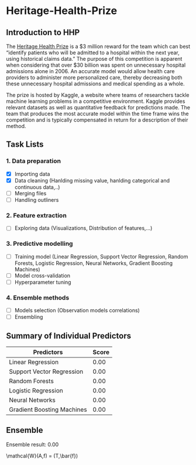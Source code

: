 # Heritage-Health-Prize

## Introduction to HHP

The [Heritage Health Prize](https://www.kaggle.com/c/hhp) is a $3 million reward for the team which can best
“identify patients who will be admitted to a hospital within the next year, using
historical claims data.” The purpose of this competition is apparent when
considering that over $30 billion was spent on unnecessary hospital admissions
alone in 2006. An accurate model would allow health care providers to administer
more personalized care, thereby decreasing both these unnecessary hospital
admissions and medical spending as a whole.

The prize is hosted by Kaggle, a website where teams of researchers tackle
machine learning problems in a competitive environment. Kaggle provides relevant
datasets as well as quantitative feedback for predictions made. The team
that produces the most accurate model within the time frame wins the competition
and is typically compensated in return for a description of their method.

## Task Lists

### 1. Data preparation
- [x] Importing data
- [x] Data cleaning (Hanlding missing value, hanlding categorical and continuous data,..)
- [ ] Merging files
- [ ] Handling outliners
### 2. Feature extraction
- [ ] Exploring data (Visualizations, Distribution of features,...)
### 3. Predictive modelling
- [ ] Training model (Linear Regression, Support Vector Regression, Random Forests, Logistic Regression, Neural Networks, Gradient Boosting Machines)
- [ ] Model cross-validation
- [ ] Hyperparameter tuning
### 4. Ensemble methods
- [ ] Models selection (Observation models correlations)
- [ ] Ensembling

## Summary of Individual Predictors

Predictors | Score
------------ | -------------
Linear Regression | 0.00
Support Vector Regression | 0.00
Random Forests | 0.00
Logistic Regression | 0.00
Neural Networks | 0.00
Gradient Boosting Machines | 0.00

## Ensemble
  Ensemble result: 0.00

\mathcal{W}(A,f) = (T,\bar{f})
